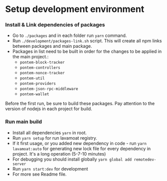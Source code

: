 # Setup development environment

### Install & Link dependencies of packages
- Go to `./packages` and in each folder run `yarn` command.
- Run `./development/packages-link.sh` script. This will create all npm links between packages and main package.
- Packages in list need to be built in order for the changes to be applied in the main project.:
  - `pontem-block-tracker`
  - `pontem-controllers`
  - `pontem-nonce-tracker`
  - `pontem-util`
  - `pontem-providers`
  - `pontem-json-rpc-middleware`
  - `pontem-wallet`

Before the first run, be sure to build these packages.
Pay attention to the version of nodejs in each project for build.

### Run main build
- Install all dependencies `yarn` in root.
- Run `yarn setup` for run lavamoat registry.
- If it first usage, or you added new dependency in code - run `yarn lavamoat:auto` for generating new lock file for every dependency in project. It's a long operation (5-7-10 minutes)
- For debugging you should install globally `yarn global add remotedev-server`
- Run `yarn start:dev` for development
- For more see Readme file.
